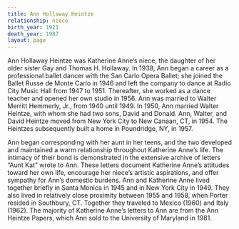 ```yaml
---
title: Ann Hollaway Heintze
relationship: niece
birth_year: 1921
death_year: 1987
layout: page
---
```

Ann Hollaway Heintze was Katherine Anne’s niece, the daughter of her older sister Gay and Thomas H. Hollaway.  In 1938, Ann began a career  as a professional ballet dancer with the San Carlo Opera Ballet; she joined the Ballet Russe de Monte Carlo in 1946 and left the company to dance at Radio City Music Hall from 1947 to 1951.  Thereafter, she worked as a dance teacher and opened her own studio in 1956. Ann was married to  Walter Merritt Hemmerly, Jr., from 1940 until 1949.  In 1950, Ann married Walter Heintze, with whom she had two sons,  David and Donald.  Ann, Walter, and David Heintze moved from New York City to  New Canaan, CT, in 1954.  The Heintzes subsequently built a home in Poundridge, NY, in 1957.

Ann began corresponding with her aunt in her teens, and the two developed and maintained a warm relationship throughout Katherine Anne’s life.  The intimacy of their bond is demonstrated in the extensive archive of letters “Aunt Kat” wrote to Ann.  These letters document Katherine Anne’s attitudes toward her own life, encourage her niece’s artistic aspirations, and offer sympathy for Ann’s domestic burdens.  Ann and Katherine Anne lived together briefly in Santa Monica in 1945 and in New York City in 1949.  They also lived in relatively close proximity between 1955 and 1958, when Porter resided in Southbury, CT.  Together they traveled to Mexico (1960) and Italy (1962).  The majority of Katherine Anne’s letters to Ann are from the Ann Heintze Papers, which Ann sold to the University of Maryland in 1981.

